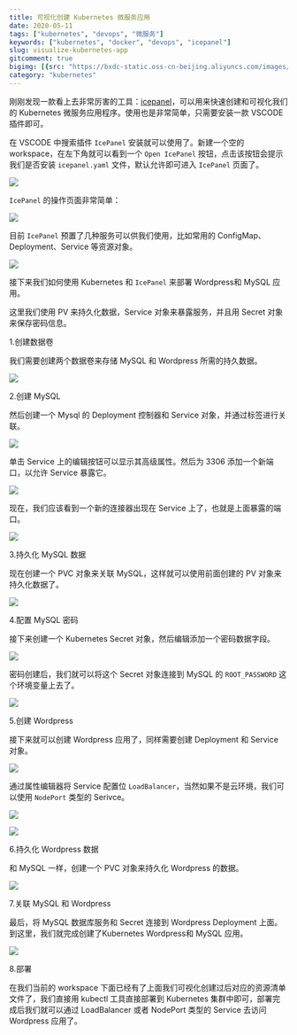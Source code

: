 ```yaml
---
title: 可视化创建 Kubernetes 微服务应用
date: 2020-05-11
tags: ["kubernetes", "devops", "微服务"]
keywords: ["kubernetes", "docker", "devops", "icepanel"]
slug: visualize-kubernetes-app
gitcomment: true
bigimg: [{src: "https://bxdc-static.oss-cn-beijing.aliyuncs.com/images/20200511100036.png", desc: "https://unsplash.com/photos/fi5FPDZ6tns"}]
category: "kubernetes"
---
```

刚刚发现一款看上去非常厉害的工具：[icepanel](https://icepanel.io/)，可以用来快速创建和可视化我们的 Kubernetes 微服务应用程序。使用也是非常简单，只需要安装一款 VSCODE 插件即可。

<!--more-->

在 VSCODE 中搜索插件 `IcePanel` 安装就可以使用了。新建一个空的 workspace，在左下角就可以看到一个 `Open IcePanel` 按钮，点击该按钮会提示我们是否安装 `icepanel.yaml` 文件，默认允许即可进入 `IcePanel` 页面了。

![](https://bxdc-static.oss-cn-beijing.aliyuncs.com/images/20200511092831.png)

`IcePanel` 的操作页面非常简单：

![](https://bxdc-static.oss-cn-beijing.aliyuncs.com/images/20200511093113.png)

目前 `IcePanel` 预置了几种服务可以供我们使用，比如常用的 ConfigMap、Deployment、Service 等资源对象。

![](https://bxdc-static.oss-cn-beijing.aliyuncs.com/images/20200511093359.png)

接下来我们如何使用 Kubernetes 和 `IcePanel` 来部署 Wordpress和 MySQL 应用。

这里我们使用 PV 来持久化数据，Service 对象来暴露服务，并且用 Secret 对象来保存密码信息。

1.创建数据卷

我们需要创建两个数据卷来存储 MySQL 和 Wordpress 所需的持久数据。

![](https://bxdc-static.oss-cn-beijing.aliyuncs.com/images/20200511093846.png)

2.创建 MySQL 

然后创建一个 Mysql 的 Deployment 控制器和 Service 对象，并通过标签进行关联。

![](https://bxdc-static.oss-cn-beijing.aliyuncs.com/images/20200511094202.png)

单击 Service 上的编辑按钮可以显示其高级属性。然后为 3306 添加一个新端口，以允许 Service 暴露它。

![](https://bxdc-static.oss-cn-beijing.aliyuncs.com/images/20200511094230.png)

现在，我们应该看到一个新的连接器出现在 Service 上了，也就是上面暴露的端口。

![](https://bxdc-static.oss-cn-beijing.aliyuncs.com/images/20200511094345.png)

3.持久化 MySQL 数据

现在创建一个 PVC 对象来关联 MySQL，这样就可以使用前面创建的 PV 对象来持久化数据了。

![](https://bxdc-static.oss-cn-beijing.aliyuncs.com/images/20200511094528.png)

4.配置 MySQL 密码

接下来创建一个 Kubernetes Secret 对象，然后编辑添加一个密码数据字段。

![](https://bxdc-static.oss-cn-beijing.aliyuncs.com/images/20200511094652.png)

密码创建后，我们就可以将这个 Secret 对象连接到 MySQL 的 `ROOT_PASSWORD` 这个环境变量上去了。

![](https://bxdc-static.oss-cn-beijing.aliyuncs.com/images/20200511094816.png)

5.创建 Wordpress 

接下来就可以创建 Wordpress 应用了，同样需要创建 Deployment 和 Service 对象。

![](https://bxdc-static.oss-cn-beijing.aliyuncs.com/images/20200511094953.png)

通过属性编辑器将 Service 配置位 `LoadBalancer`，当然如果不是云环境，我们可以使用 `NodePort` 类型的 Serivce。

![](https://bxdc-static.oss-cn-beijing.aliyuncs.com/images/20200511095123.png)

![](https://bxdc-static.oss-cn-beijing.aliyuncs.com/images/20200511095155.png)

6.持久化 Wordpress 数据

和 MySQL 一样，创建一个 PVC 对象来持久化 Wordpress 的数据。

![](https://bxdc-static.oss-cn-beijing.aliyuncs.com/images/20200511095309.png)

7.关联 MySQL 和 Wordpress

最后，将 MySQL 数据库服务和 Secret 连接到 Wordpress Deployment 上面。到这里，我们就完成创建了Kubernetes Wordpress和 MySQL 应用。

![](https://bxdc-static.oss-cn-beijing.aliyuncs.com/images/20200511095502.png)

8.部署

在我们当前的 workspace 下面已经有了上面我们可视化创建过后对应的资源清单文件了，我们直接用 kubectl 工具直接部署到 Kubernetes 集群中即可，部署完成后我们就可以通过 LoadBalancer 或者 NodePort 类型的 Service 去访问 Wordpress 应用了。

<!--adsense-self-->
